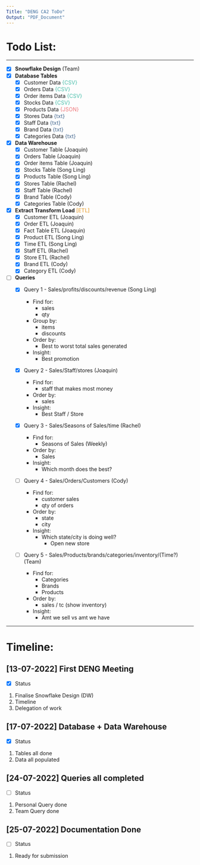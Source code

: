 ```yaml
---
Title: "DENG CA2 ToDo"
Output: "PDF_Document"
---
```


# Todo List:
---
- [x] **Snowflake Design** (Team)
- [x] **Database Tables**
    - [x] Customer Data <span style="color: #49BEAA">{CSV}</span> 
    - [x] Orders Data <span style="color: #49BEAA">{CSV}</span> 
    - [x] Order items Data <span style="color: #49BEAA">{CSV}</span> 
    - [x] Stocks Data <span style="color: #49BEAA">{CSV}</span> 
    - [x] Products Data <span style="color: #EF767A">{JSON}</span> 
    - [x] Stores Data <span style="color: #456990">{txt}</span> 
    - [x] Staff Data <span style="color: #456990">{txt}</span> 
    - [x] Brand Data <span style="color: #456990">{txt}</span> 
    - [x] Categories Data <span style="color: #456990">{txt}</span> 

- [X] **Data Warehouse**
    - [x] Customer Table (Joaquin)
    - [x] Orders Table (Joaquin)
    - [x] Order items Table (Joaquin)
    - [x] Stocks Table (Song Ling)
    - [x] Products Table (Song Ling)
    - [x] Stores Table (Rachel)
    - [x] Staff Table (Rachel)
    - [x] Brand Table (Cody)
    - [x] Categories Table (Cody)

- [x] **Extract Transform Load** <span style="color: #EEB868">**[ETL]**</span>
    - [x] Customer ETL (Joaquin)
    - [x] Order ETL (Joaquin)
    - [x] Fact Table ETL (Joaquin)
    - [x] Product ETL (Song Ling)
    - [x] Time ETL (Song Ling)
    - [x] Staff ETL (Rachel)
    - [x] Store ETL (Rachel)
    - [x] Brand ETL (Cody)
    - [x] Category ETL (Cody)

- [ ] **Queries**
    - [x] Query 1 - Sales/profits/discounts/revenue (Song Ling)
        - Find for:
            - sales
            - qty
        - Group by:
            - items
            - discounts
        - Order by:
            - Best to worst total sales generated
        - Insight:
            - Best promotion

    - [x] Query 2 - Sales/Staff/stores (Joaquin)
        - Find for:
            - staff that makes most money
        - Order by:
            - sales
        - Insight:
            - Best Staff / Store

    - [x] Query 3 - Sales/Seasons of Sales/time (Rachel)
        - Find for:
            - Seasons of Sales (Weekly)
        - Order by:
            - Sales
        - Insight:
            - Which month does the best?

    - [ ] Query 4 - Sales/Orders/Customers (Cody)
        - Find for:
            - customer sales
            - qty of orders
        - Order by:
            - state
            - city
        - Insight:
            - Which state/city is doing well?
                - Open new store

    - [ ] Query 5 - Sales/Products/brands/categories/inventory/(Time?) (Team)
        - Find for:
            - Categories
            - Brands
            - Products
        - Order by:
            - sales / tc (show inventory)
        - Insight:
            - Amt we sell vs amt we have
---

# Timeline:

## [13-07-2022] First DENG Meeting 
- [x] Status
1. Finalise Snowflake Design (DW)
2. Timeline
3. Delegation of work

## [17-07-2022] Database + Data Warehouse
- [x] Status
1. Tables all done
2. Data all populated

## [24-07-2022] Queries all completed
- [ ] Status
1. Personal Query done
2. Team Query done

## [25-07-2022] Documentation Done
- [ ] Status
1. Ready for submission
<!-- Insert Additional Work Below -->